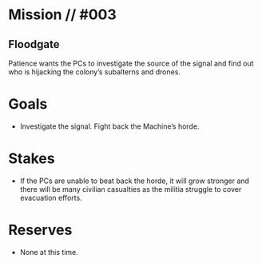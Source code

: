 # Mission // #003
## Floodgate

Patience wants the PCs to investigate the source of the signal and find out who is hĳacking the colony’s subalterns and drones.

# Goals
- Investigate the signal. Fight back the Machine’s horde.

# Stakes
- If the PCs are unable to beat back the horde, it will grow stronger and there will be many civilian casualties as the militia struggle to cover evacuation efforts.

# Reserves
- None at this time.
